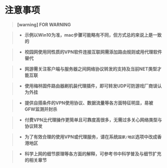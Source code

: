 # 注意事项

> **[warning] FOR WARNING**

> * **示例以Win10为准，mac步骤可能略有不同，但方式总的来说上是一致的**

> * **校园网使用同性质的VPN软件连接互联网需添加路由规则或用代理软件替代**

> * **网游需关注客户端与服务器之间网络协议转发的支持及当前NET类型才能互联**

> * **使用梅林固件路由器刷机装代理插件，即可转发UDP可防游戏厂商误认为外挂**

> * **提供自搭条件的VPN使用协议、数据流量等各方面特征明显，易被GFW监测并封杀**

> * **付费VPN比代理操作更简单且可靠度高很多，无需过多关心网络类型与协议转发**

> * **为了有效合理的使用VPN或代理服务，请在系统`国家/地区`选项中改成香港地区**

> * **科学上网的细节原理等各方面的解释，可参考书中科学普及与细节扩充的相关章节**

<!-- > * **代理账号分享站点不因网速而特别的卡顿很可能它占用CPU资源开始挖矿了** -->
<!-- > * **建议别到以邀请码传销性质的ss站点购买账号** -->